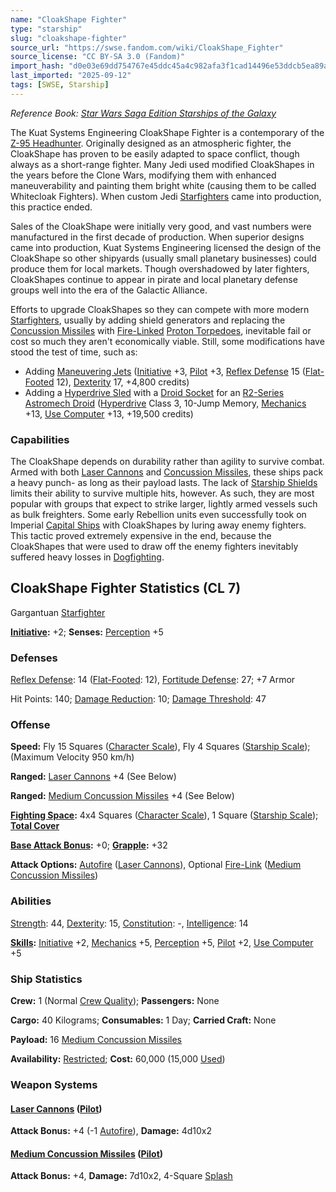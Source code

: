 ```yaml
---
name: "CloakShape Fighter"
type: "starship"
slug: "cloakshape-fighter"
source_url: "https://swse.fandom.com/wiki/CloakShape_Fighter"
source_license: "CC BY-SA 3.0 (Fandom)"
import_hash: "d0e03e69dd754767e45ddc45a4c982afa3f1cad14496e53ddcb5ea89a01504f9"
last_imported: "2025-09-12"
tags: [SWSE, Starship]
---
```

*Reference Book: [Star Wars Saga Edition Starships of the Galaxy](https://swse.fandom.com/wiki/Star_Wars_Saga_Edition_Starships_of_the_Galaxy)*

The Kuat Systems Engineering CloakShape Fighter is a contemporary of the [Z-95 Headhunter](https://swse.fandom.com/wiki/Z-95_Headhunter). Originally designed as an atmospheric fighter, the CloakShape has proven to be easily adapted to space conflict, though always as a short-range fighter. Many Jedi used modified CloakShapes in the years before the Clone Wars, modifying them with enhanced maneuverability and painting them bright white (causing them to be called Whitecloak Fighters). When custom Jedi [Starfighters](https://swse.fandom.com/wiki/Starfighters) came into production, this practice ended.

Sales of the CloakShape were initially very good, and vast numbers were manufactured in the first decade of production. When superior designs came into production, Kuat Systems Engineering licensed the design of the CloakShape so other shipyards (usually small planetary businesses) could produce them for local markets. Though overshadowed by later fighters, CloakShapes continue to appear in pirate and local planetary defense groups well into the era of the Galactic Alliance.

Efforts to upgrade CloakShapes so they can compete with more modern [Starfighters](https://swse.fandom.com/wiki/Starfighters), usually by adding shield generators and replacing the [Concussion Missiles](https://swse.fandom.com/wiki/Concussion_Missiles) with [Fire-Linked](https://swse.fandom.com/wiki/Fire-Linked) [Proton Torpedoes](https://swse.fandom.com/wiki/Proton_Torpedoes), inevitable fail or cost so much they aren't economically viable. Still, some modifications have stood the test of time, such as:
- Adding [Maneuvering Jets](https://swse.fandom.com/wiki/Maneuvering_Jets) ([Initiative](https://swse.fandom.com/wiki/Initiative) +3, [Pilot](https://swse.fandom.com/wiki/Pilot) +3, [Reflex Defense](https://swse.fandom.com/wiki/Reflex_Defense) 15 ([Flat-Footed](https://swse.fandom.com/wiki/Flat-Footed) 12), [Dexterity](https://swse.fandom.com/wiki/Dexterity) 17, +4,800 credits)
- Adding a  [Hyperdrive Sled](https://swse.fandom.com/wiki/Hyperdrive_Sled) with a [Droid Socket](https://swse.fandom.com/wiki/Droid_Socket) for an [R2-Series Astromech Droid](https://swse.fandom.com/wiki/R2-Series_Astromech_Droid) ([Hyperdrive](https://swse.fandom.com/wiki/Hyperdrive) Class 3, 10-Jump Memory, [Mechanics](https://swse.fandom.com/wiki/Mechanics) +13, [Use Computer](https://swse.fandom.com/wiki/Use_Computer) +13, +19,500 credits)

### Capabilities
The CloakShape depends on durability rather than agility to survive combat. Armed with both [Laser Cannons](https://swse.fandom.com/wiki/Laser_Cannons) and [Concussion Missiles](https://swse.fandom.com/wiki/Concussion_Missiles), these ships pack a heavy punch- as long as their payload lasts. The lack of [Starship Shields](https://swse.fandom.com/wiki/Starship_Shields) limits their ability to survive multiple hits, however. As such, they are most popular with groups that expect to strike larger, lightly armed vessels such as bulk freighters. Some early Rebellion units even successfully took on Imperial [Capital Ships](https://swse.fandom.com/wiki/Capital_Ships) with CloakShapes by luring away enemy fighters. This tactic proved extremely expensive in the end, because the CloakShapes that were used to draw off the enemy fighters inevitably suffered heavy losses in [Dogfighting](https://swse.fandom.com/wiki/Dogfighting).

## CloakShape Fighter Statistics (CL 7)
Gargantuan [Starfighter](https://swse.fandom.com/wiki/Starfighter)

**[Initiative](https://swse.fandom.com/wiki/Initiative):** +2; **Senses:** [Perception](https://swse.fandom.com/wiki/Perception) +5
### Defenses
[Reflex Defense](https://swse.fandom.com/wiki/Reflex_Defense_(Vehicles)): 14 ([Flat-Footed](https://swse.fandom.com/wiki/Flat-Footed): 12), [Fortitude Defense](https://swse.fandom.com/wiki/Fortitude_Defense_(Vehicles)): 27; +7 Armor

Hit Points: 140; [Damage Reduction](https://swse.fandom.com/wiki/Damage_Reduction): 10; [Damage Threshold](https://swse.fandom.com/wiki/Damage_Threshold_(Vehicles)): 47
### Offense
**Speed:** Fly 15 Squares ([Character Scale](https://swse.fandom.com/wiki/Character_Scale)), Fly 4 Squares ([Starship Scale](https://swse.fandom.com/wiki/Starship_Scale)); (Maximum Velocity 950 km/h)

**Ranged:** [Laser Cannons](https://swse.fandom.com/wiki/Laser_Cannons) +4 (See Below)

**Ranged:** [Medium Concussion Missiles](https://swse.fandom.com/wiki/Medium_Concussion_Missiles) +4 (See Below)

**[Fighting Space](https://swse.fandom.com/wiki/Fighting_Space):** 4x4 Squares ([Character Scale](https://swse.fandom.com/wiki/Character_Scale)), 1 Square ([Starship Scale](https://swse.fandom.com/wiki/Starship_Scale)); **[Total Cover](https://swse.fandom.com/wiki/Total_Cover)**

**[Base Attack Bonus](https://swse.fandom.com/wiki/Base_Attack_Bonus):** +0; **[Grapple](https://swse.fandom.com/wiki/Grapple):** +32

**Attack Options:** [Autofire](https://swse.fandom.com/wiki/Autofire_(Vehicle_Combat)) ([Laser Cannons](https://swse.fandom.com/wiki/Laser_Cannons)), Optional [Fire-Link](https://swse.fandom.com/wiki/Fire-Link) ([Medium Concussion Missiles](https://swse.fandom.com/wiki/Medium_Concussion_Missiles))
### Abilities
[Strength](https://swse.fandom.com/wiki/Strength): 44, [Dexterity](https://swse.fandom.com/wiki/Dexterity): 15, [Constitution](https://swse.fandom.com/wiki/Constitution): -, [Intelligence](https://swse.fandom.com/wiki/Intelligence): 14

**[Skills](https://swse.fandom.com/wiki/Skills):** [Initiative](https://swse.fandom.com/wiki/Initiative) +2, [Mechanics](https://swse.fandom.com/wiki/Mechanics) +5, [Perception](https://swse.fandom.com/wiki/Perception) +5, [Pilot](https://swse.fandom.com/wiki/Pilot) +2, [Use Computer](https://swse.fandom.com/wiki/Use_Computer) +5
### Ship Statistics
**Crew:** 1 (Normal [Crew Quality](https://swse.fandom.com/wiki/Crew_Quality)); **Passengers:** None

**Cargo:** 40 Kilograms; **Consumables:** 1 Day; **Carried Craft:** None

**Payload:** 16 [Medium Concussion Missiles](https://swse.fandom.com/wiki/Medium_Concussion_Missiles)

**Availability:** [Restricted](https://swse.fandom.com/wiki/Restricted); **Cost:** 60,000 (15,000 [Used](https://swse.fandom.com/wiki/Used))
### Weapon Systems
#### **[Laser Cannons](https://swse.fandom.com/wiki/Laser_Cannons) ([Pilot](https://swse.fandom.com/wiki/Pilot_(Vehicle_Combat)))**
**Attack Bonus:** +4 (-1 [Autofire](https://swse.fandom.com/wiki/Autofire_(Vehicle_Combat))), **Damage:** 4d10x2

#### **[Medium Concussion Missiles](https://swse.fandom.com/wiki/Medium_Concussion_Missiles) ([Pilot](https://swse.fandom.com/wiki/Pilot_(Vehicle_Combat)))**
**Attack Bonus:** +4, **Damage:** 7d10x2, 4-Square [Splash](https://swse.fandom.com/wiki/Splash)
